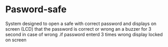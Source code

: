 # Pasword-safe
System designed to open a safe with correct password and displays on screen (LCD) that the password is correct or wrong an a buzzer for 3 second
in case of wrong .if password enterd 3 times wrong display locked on screen
